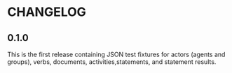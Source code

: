 CHANGELOG
=========

0.1.0
-----

This is the first release containing JSON test fixtures for actors (agents and
groups), verbs, documents, activities,statements, and statement results.
